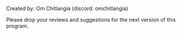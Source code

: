 Created by: Om Chitlangia (discord: omchitlangia)

Please drop your reviews and suggestions for the next version of this program.
